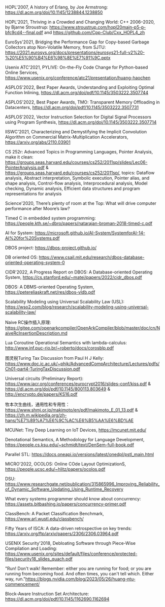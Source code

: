 HOPL'2007, A history of Erlang, by Joe Armstrong: <https://dl.acm.org/doi/10.1145/1238844.1238850>

HOPL'2021, Thriving in a Crowded and Changing World: C++ 2006–2020, by Bjarne Stroustrup: <https://www.stroustrup.com/hopl20main-p5-p-bfc9cd4--final.pdf> and <https://github.com/Cpp-Club/Cxx_HOPL4_zh>

EuroSys'2021, Bridging the Performance Gap for Copy-based Garbage Collectors atop Non-Volatile Memory, from SJTU: <https://2021.eurosys.org/docs/presentations/eurosys21-full-v2%20-%20%E5%90%B4%E6%98%8E%E7%91%9C.pptx>

Usenix ATC'2021, PYLIVE: On-the-Fly Code Change for Python-based Online Services, <https://www.usenix.org/conference/atc21/presentation/huang-haochen>

ASPLOS'2022, Best Paper Awards, Understanding and Exploiting Optimal Function Inlining, <https://dl.acm.org/doi/pdf/10.1145/3503222.3507744>

ASPLOS'2022, Best Paper Awards, TMO: Transparent Memory Offloading in Datacenters, <https://dl.acm.org/doi/pdf/10.1145/3503222.3507731>

ASPLOS'2022, Vector Instruction Selection for Digital Signal Processors using Program Synthesis, <https://dl.acm.org/doi/10.1145/3503222.3507714>

IISWC'2021, Characterizing and Demystifying the Implicit Convolution Algorithm on Commercial Matrix-Multiplication Accelerators, <https://arxiv.org/abs/2110.03901>

CS 252r: Advanced Topics in Programming Languages, Pointer Analysis, make it clean: <https://groups.seas.harvard.edu/courses/cs252/2011sp/slides/Lec06-PointerAnalysis.pdf> & <https://groups.seas.harvard.edu/courses/cs252/2011sp/>, topics: Dataflow analysis, Abstract interpretation, Symbolic execution, Pointer alias, and shape analysis, Control-flow analysis, Interprocedural analysis, Model checking, Dynamic analysis, Efficient data structures and program representations for analysis

Science'2020, There’s plenty of room at the Top: What will drive computer performance after Moore’s law?

Timed C in embedded system programming: <https://people.kth.se/~dbro/papers/natarajan-broman-2018-timed-c.pdf>

AI for System: <https://microsoft.github.io/AI-System/SystemforAI-14-AI%20for%20Systems.pdf>

DBOS project: <https://dbos-project.github.io/>

DB oriented OS: <https://www.csail.mit.edu/research/dbos-database-oriented-operating-system-0>

CIDR'2022, A Progress Report on DBOS: A Database-oriented Operating System, <https://cs.stanford.edu/~matei/papers/2022/cidr_dbos.pdf>

DBOS: A DBMS-oriented Operating System, https://petereliaskraft.net/res/dbos-vldb.pdf

Scalability Modeling using Universal Scalability Law (USL): <https://wso2.com/blog/research/scalability-modeling-using-universal-scalability-law/>

Naive RC操作插入原理: <https://gitee.com/openarkcompiler/OpenArkCompiler/blob/master/doc/cn/NaiveRcInsertionDescription.md>

Lua Coroutine Operational Semantics with lambda-calculus: <http://www.inf.puc-rio.br/~roberto/docs/corosblp.pdf>

图灵税Turing Tax Discussion from Paul H J Kelly: <https://www.doc.ic.ac.uk/~phjk/AdvancedCompArchitecture/Lectures/pdfs/Ch01-part4-TuringTaxDiscussion.pdf>

Universal circuits (Preliminary Report): <https://www.iacr.org/conferences/eurocrypt2016/slides-conf/kiss.pdf> & <https://dl.acm.org/doi/pdf/10.1145/800113.803649> & <http://encrypto.de/papers/KS16.pdf>

牧本次生曲线，通用性和专用性： <https://www.shmj.or.jp/makimoto/en/pdf/makimoto_E_01_13.pdf> & <https://zh.m.wikipedia.org/zh-hans/%E7%89%A7%E6%9C%AC%E6%B5%AA%E6%BD%AE>

MCUNet: Tiny Deep Learning on IoT Devices, <https://mcunet.mit.edu/>

Denotational Semantics, A Methodology for Language Development, <https://people.cs.ksu.edu/~schmidt/text/DenSem-full-book.pdf>

Parallel STL: <https://docs.oneapi.io/versions/latest/onedpl/pstl_main.html>

MICRO'2022, OCOLOS: Online COde Layout OptimizationS, <https://people.ucsc.edu/~hlitz/papers/ocolos.pdf>

DSU: <https://www.researchgate.net/publication/315865996_Improving_Reliability_of_Dynamic_Software_Updating_Using_Runtime_Recovery>

What every systems programmer should know about concurrency: <https://assets.bitbashing.io/papers/concurrency-primer.pdf>

ClassBench: A Packet Classification Benchmark, <https://www.arl.wustl.edu/classbench/>

Fifty Years of ISCA: A data-driven retrospective on key trends: <https://arxiv.org/ftp/arxiv/papers/2306/2306.03964.pdf>

USENIX Security'2018,  Debloating Software through Piece-Wise Compilation and Loading: <https://www.usenix.org/sites/default/files/conference/protected-files/security18_slides_quach.pdf>

"Run! Don't walk! Remember: either you are running for food; or you are running from becoming food. And often times, you can't tell which. Either way, run."<https://blogs.nvidia.com/blog/2023/05/26/huang-ntu-commencement/>

Block-Aware Instruction Set Architecture: <https://dl.acm.org/doi/pdf/10.1145/1162690.1162694>
